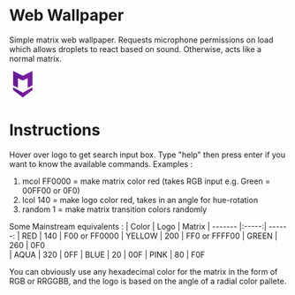 # Web Wallpaper
Simple matrix web wallpaper. Requests microphone permissions on load which allows droplets to react based on sound. Otherwise, acts like a normal matrix.

![Wallpaper demo image failed to load...][demo]

# Instructions  
Hover over logo to get search input box.
Type "help" then press enter if you want to know the available commands.
Examples :
1. mcol FF0000 	= make matrix color red (takes RGB input e.g. Green = 00FF00 or 0F0)
2. lcol 140    	= make logo color red, takes in an angle for hue-rotation
3. random 1		= make matrix transition colors randomly

Some Mainstream equivalents :
| Color   | Logo  | Matrix 
| ------- |:-----:| ------:
| RED     |  140  | F00 or FF0000 
| YELLOW  |  200  | FF0 or FFFF00
| GREEN   |  260  | 0F0  
| AQUA    |  320  | 0FF
| BLUE    |  20   | 00F
| PINK    |  80   | F0F

You can obviously use any hexadecimal color for the matrix in the form of RGB or RRGGBB, and the logo is based on the angle of a radial color pallete.

[demo]: https://github.com/adam-p/markdown-here/raw/master/src/common/images/icon48.png "Logo Title Text 2"
